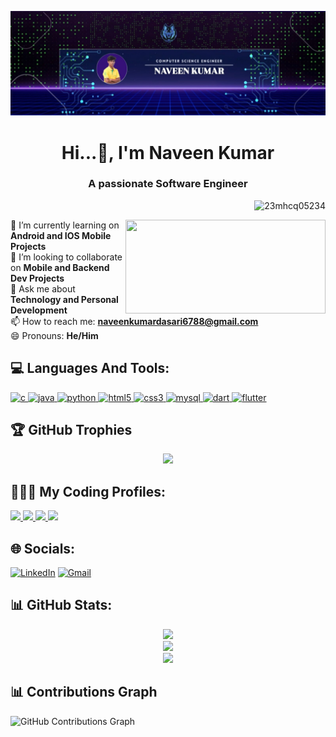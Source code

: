 ![logo](https://github.com/23MHCQ05234/23MHCQ05234/blob/main/GIT_PIC.jpg)

<h1 align="center">Hi...👋, I'm Naveen Kumar</h1>
<h3 align="center">A passionate Software Engineer </h3>

<p align="right"> <img src="https://komarev.com/ghpvc/?username=23mhcq05234&label=Profile%20views&color=0e75b6&style=flat" alt="23mhcq05234" /> </p>
<img align="right" height="150" width="320" src="https://github.com/23MHCQ05234/23MHCQ05234/blob/main/image_git.jpg?raw=true" />

🌱 I’m currently learning on **Android and IOS Mobile Projects** <br>
👯 I’m looking to collaborate on **Mobile and Backend Dev Projects** <br>
💬 Ask me about **Technology and Personal Development** <br>
📫 How to reach me: **naveenkumardasari6788@gmail.com** <br>
😄 Pronouns: **He/Him**

## 💻 Languages And Tools:
<p align="left"> 
  <a href="https://www.cprogramming.com/" target="_blank" rel="noreferrer"> 
    <img src="https://cdn.worldvectorlogo.com/logos/c-1.svg" alt="c" width="40" height="40"/> 
  </a>  
  <a href="https://www.java.com" target="_blank" rel="noreferrer"> 
    <img src="https://cdn.worldvectorlogo.com/logos/java-4.svg" alt="java" width="40" height="40"/> 
  </a>  
  <a href="https://www.python.org" target="_blank" rel="noreferrer"> 
    <img src="https://cdn.worldvectorlogo.com/logos/python-5.svg" alt="python" width="40" height="40"/> 
  </a>  
  <a href="https://www.w3.org/html/" target="_blank" rel="noreferrer"> 
    <img src="https://cdn.worldvectorlogo.com/logos/html-1.svg" alt="html5" width="40" height="40"/> 
  </a>  
  <a href="https://www.w3schools.com/css/" target="_blank" rel="noreferrer"> 
    <img src="https://cdn.worldvectorlogo.com/logos/css-3.svg" alt="css3" width="40" height="40"/> 
  </a>  
  <a href="https://www.mysql.com/" target="_blank" rel="noreferrer"> 
    <img src="https://cdn.jsdelivr.net/gh/devicons/devicon/icons/mysql/mysql-original.svg" alt="mysql" width="40" height="40"/> 
  </a>  
  <a href="https://dart.dev" target="_blank" rel="noreferrer"> 
    <img src="https://cdn.worldvectorlogo.com/logos/dart.svg" alt="dart" width="40" height="40"/> 
  </a>  
  <a href="https://flutter.dev" target="_blank" rel="noreferrer"> 
    <img src="https://cdn.worldvectorlogo.com/logos/flutter.svg" alt="flutter" width="40" height="40"/> 
  </a>  
</p>

## 🏆 GitHub Trophies
<p align="center">
  <img src="https://github-profile-trophy.vercel.app/?username=naveenkumar6788&theme=tokyonight&no-frame=true&no-bg=true&margin-w=4" />
</p>

## 👨🏻‍💻 My Coding Profiles:

<p align="left">
  <a href="https://www.codechef.com/users/naveenkumar788" target="blank">
    <img src="https://img.shields.io/badge/CodeChef-5B4638?style=for-the-badge&logo=codechef&logoColor=white" />
  </a>
  <a href="https://www.hackerrank.com/naveenkumar6788" target="blank">
    <img src="https://img.shields.io/badge/HackerRank-2EC866?style=for-the-badge&logo=hackerrank&logoColor=white" />
  </a>
  <a href="https://www.leetcode.com/naveenkumar788" target="blank">
    <img src="https://img.shields.io/badge/LeetCode-FFA116?style=for-the-badge&logo=leetcode&logoColor=black" />
  </a>
  <a href="https://auth.geeksforgeeks.org/user/_naveenkumar_dasari_/" target="blank">
    <img src="https://img.shields.io/badge/GeeksforGeeks-2F8D46?style=for-the-badge&logo=geeksforgeeks&logoColor=white" />
  </a>
</p>


## 🌐 Socials:

[![LinkedIn](https://img.shields.io/badge/LinkedIn-0077B5?style=for-the-badge&logo=linkedin&logoColor=white)](https://www.linkedin.com/in/naveen-kumar-dasari-582443330/) 
[![Gmail](https://img.shields.io/badge/Email-D14836?style=for-the-badge&logo=gmail&logoColor=white)](mailto:naveenkumardasari6778@gmail.com) 


## 📊 GitHub Stats:

<p align="center">
  <img src="https://github-readme-stats.vercel.app/api?username=naveenkumar6788&theme=tokyonight&hide_border=false&include_all_commits=true&count_private=false" /><br/>
  <img src="https://nirzak-streak-stats.vercel.app/?user=naveenkumar6788&theme=tokyonight&hide_border=false" /><br/>
  <img src="https://github-readme-stats.vercel.app/api/top-langs/?username=naveenkumar6788&theme=tokyonight&hide_border=false&include_all_commits=true&count_private=false&layout=compact" /><br/>
</p>




## 📊 Contributions Graph
![GitHub Contributions Graph](https://github-readme-activity-graph.vercel.app/graph?username=naveenkumar6788&theme=tokyo-night&area=true&area_color=ffb86c&line=ff79c6&point=bd93f9&hide_border=true&custom_title=naveenkumar6788's%20Commits%20Graph&hide_yaxis_title=true)




